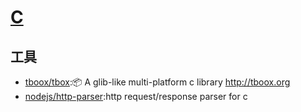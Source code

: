 # [C](link)


## 工具

* [tboox/tbox](https://github.com/tboox/tbox):📦 A glib-like multi-platform c library http://tboox.org
* [nodejs/http-parser](nodejs/http-parser):http request/response parser for c
